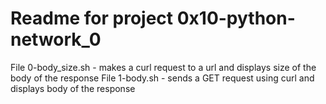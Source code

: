 # Readme for project 0x10-python-network_0

File 0-body_size.sh - makes a curl request to a url and displays size of the body of the response
File 1-body.sh - sends a GET request using curl and displays body of the response